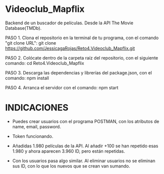 # Videoclub_Mapflix #
Backend de un buscador de películas. Desde la API The Movie Database(TMDb).

PASO 1. Clona el repositorio en la terminal de tu programa, 
con el comando "git clone URL":
    git clone https://github.com/JessicagaRojas/Reto4.Videoclub_Mapflix.git


PASO 2. Colócate dentro de la carpeta raíz del repositorio, con 
el siguiente comando:
    cd Reto4.Videoclub_Mapflix


PASO 3. Descarga las dependencias y librerías del package.json, con 
el comando:
    npm install


PASO 4. Arranca el servidor con el comando:
    npm start


# INDICACIONES #

- Puedes crear usuarios con el programa POSTMAN, con los atributos de 
name, email, password.

- Token funcionando.

- Añadidas 1.980 películas de la API. Al añadir +100 se han repetido esas 
1.980 y ahora aparecen 3.960 ID, pero están repetidas.

- Con los usuarios pasa algo similar. Al eliminar usuarios no se eliminan sus ID, con lo que los nuevos que se crean van sumando.


